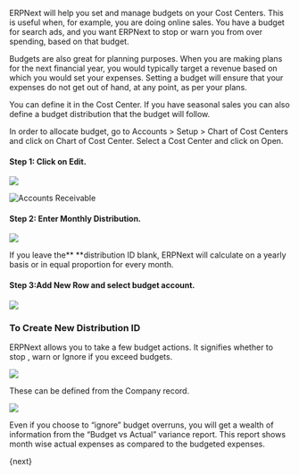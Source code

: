 ERPNext will help you set and manage budgets on your Cost Centers. This is
useful when, for example, you are doing online sales. You have a budget for
search ads, and you want ERPNext to stop or warn you from over spending, based
on that budget.

Budgets are also great for planning purposes. When you are making plans for
the next financial year, you would typically target a revenue based on which
you would set your expenses. Setting a budget will ensure that your expenses
do not get out of hand, at any point, as per your plans.

You can define it in the Cost Center. If you have seasonal sales you can also
define a budget distribution that the budget will follow.

In order to allocate budget, go to Accounts > Setup > Chart of Cost Centers and click on Chart of Cost Center.
Select a Cost Center and click on Open.

#### Step 1: Click on Edit.

![](/assets/manual_erpnext_com/old_images/erpnext/budgeting-1.png)  

<img alt="Accounts Receivable" class="screenshot" src="/assets/manual_erpnext_com/img/accounts/accounts-receivable.png">

#### Step 2: Enter Monthly Distribution.

![](/assets/manual_erpnext_com/old_images/erpnext/budgeting-2-1.png)


If you leave the** **distribution ID blank, ERPNext will calculate on a yearly
basis or in equal proportion for every month.

#### Step 3:Add New Row and select budget account.  



![](/assets/manual_erpnext_com/old_images/erpnext/budgeting-3.png)  



### To Create New Distribution ID

ERPNext allows you to take a few budget actions. It signifies whether to stop
, warn or Ignore  if you exceed budgets.  

![](/assets/manual_erpnext_com/old_images/erpnext/budgeting-4.png)



These can be defined from the Company record.

![](/assets/manual_erpnext_com/old_images/erpnext/budgeting-4-1.png)  



Even if you choose to “ignore” budget overruns, you will get a wealth of
information from the “Budget vs Actual” variance report. This report shows
month wise actual expenses as compared to the budgeted expenses.

{next}
